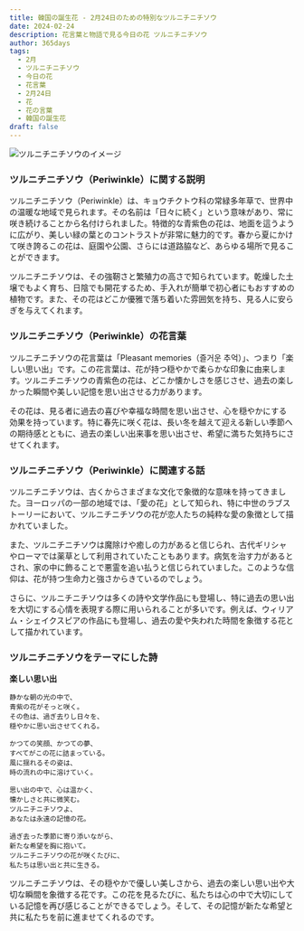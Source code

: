 ```yaml
---
title: 韓国の誕生花 - 2月24日のための特別なツルニチニチソウ
date: 2024-02-24
description: 花言葉と物語で見る今日の花 ツルニチニチソウ
author: 365days
tags:
  - 2月
  - ツルニチニチソウ
  - 今日の花
  - 花言葉
  - 2月24日
  - 花
  - 花の言葉
  - 韓国の誕生花
draft: false
---
```



![ツルニチニチソウのイメージ](https://cdn.pixabay.com/photo/2022/03/31/05/09/flower-7102225_1280.jpg#center#center)


### ツルニチニチソウ（Periwinkle）に関する説明

ツルニチニチソウ（Periwinkle）は、キョウチクトウ科の常緑多年草で、世界中の温暖な地域で見られます。その名前は「日々に続く」という意味があり、常に咲き続けることから名付けられました。特徴的な青紫色の花は、地面を這うように広がり、美しい緑の葉とのコントラストが非常に魅力的です。春から夏にかけて咲き誇るこの花は、庭園や公園、さらには道路脇など、あらゆる場所で見ることができます。

ツルニチニチソウは、その強靭さと繁殖力の高さで知られています。乾燥した土壌でもよく育ち、日陰でも開花するため、手入れが簡単で初心者にもおすすめの植物です。また、その花はどこか優雅で落ち着いた雰囲気を持ち、見る人に安らぎを与えてくれます。

### ツルニチニチソウ（Periwinkle）の花言葉

ツルニチニチソウの花言葉は「Pleasant memories（즐거운 추억）」、つまり「楽しい思い出」です。この花言葉は、花が持つ穏やかで柔らかな印象に由来します。ツルニチニチソウの青紫色の花は、どこか懐かしさを感じさせ、過去の楽しかった瞬間や美しい記憶を思い出させる力があります。

その花は、見る者に過去の喜びや幸福な時間を思い出させ、心を穏やかにする効果を持っています。特に春先に咲く花は、長い冬を越えて迎える新しい季節への期待感とともに、過去の楽しい出来事を思い出させ、希望に満ちた気持ちにさせてくれます。

### ツルニチニチソウ（Periwinkle）に関連する話

ツルニチニチソウは、古くからさまざまな文化で象徴的な意味を持ってきました。ヨーロッパの一部の地域では、「愛の花」として知られ、特に中世のラブストーリーにおいて、ツルニチニチソウの花が恋人たちの純粋な愛の象徴として描かれていました。

また、ツルニチニチソウは魔除けや癒しの力があると信じられ、古代ギリシャやローマでは薬草として利用されていたこともあります。病気を治す力があるとされ、家の中に飾ることで悪霊を追い払うと信じられていました。このような信仰は、花が持つ生命力と強さからきているのでしょう。

さらに、ツルニチニチソウは多くの詩や文学作品にも登場し、特に過去の思い出を大切にする心情を表現する際に用いられることが多いです。例えば、ウィリアム・シェイクスピアの作品にも登場し、過去の愛や失われた時間を象徴する花として描かれています。

### ツルニチニチソウをテーマにした詩

**楽しい思い出**

	静かな朝の光の中で、  
	青紫の花がそっと咲く。  
	その色は、過ぎ去りし日々を、  
	穏やかに思い出させてくれる。
	
	かつての笑顔、かつての夢、  
	すべてがこの花に詰まっている。  
	風に揺れるその姿は、  
	時の流れの中に溶けていく。
	
	思い出の中で、心は温かく、  
	懐かしさと共に微笑む。  
	ツルニチニチソウよ、  
	あなたは永遠の記憶の花。
	
	過ぎ去った季節に寄り添いながら、  
	新たな希望を胸に抱いて。  
	ツルニチニチソウの花が咲くたびに、  
	私たちは思い出と共に生きる。

ツルニチニチソウは、その穏やかで優しい美しさから、過去の楽しい思い出や大切な瞬間を象徴する花です。この花を見るたびに、私たちは心の中で大切にしている記憶を再び感じることができるでしょう。そして、その記憶が新たな希望と共に私たちを前に進ませてくれるのです。
